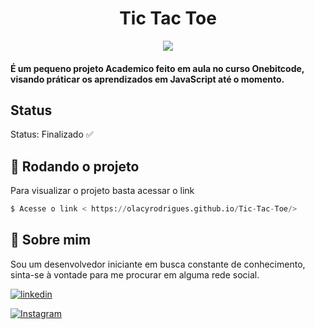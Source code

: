 <h1 align="center"> Tic Tac Toe </h1>

<p align="center">
  <img  src="https://user-images.githubusercontent.com/71050110/214164556-dedc99b8-8d59-467d-80b1-d332813fa0fd.gif">
</p>

<h4>É um pequeno projeto Academico feito em aula no curso Onebitcode, visando práticar os aprendizados em JavaScript até o momento.</h4>

## Status

Status: Finalizado ✅

## 🎲 Rodando o projeto

Para visualizar o projeto basta acessar o link

```python
$ Acesse o link < https://olacyrodrigues.github.io/Tic-Tac-Toe/>
```

## 🚀 Sobre mim

<p>Sou um desenvolvedor iniciante em busca constante de conhecimento, sinta-se à vontade para
me procurar em alguma rede social.</p>

[![linkedin](https://img.shields.io/badge/linkedin-0A66C2?style=for-the-badge&logo=linkedin&logoColor=white)](https://www.linkedin.com/in/olacy-rodrigues-449a03170/)

[![Instagram](https://img.shields.io/badge/Instagram-E4405F?style=for-the-badge&logo=instagram&logoColor=white)](https://www.instagram.com/olacyrodrigues/)

